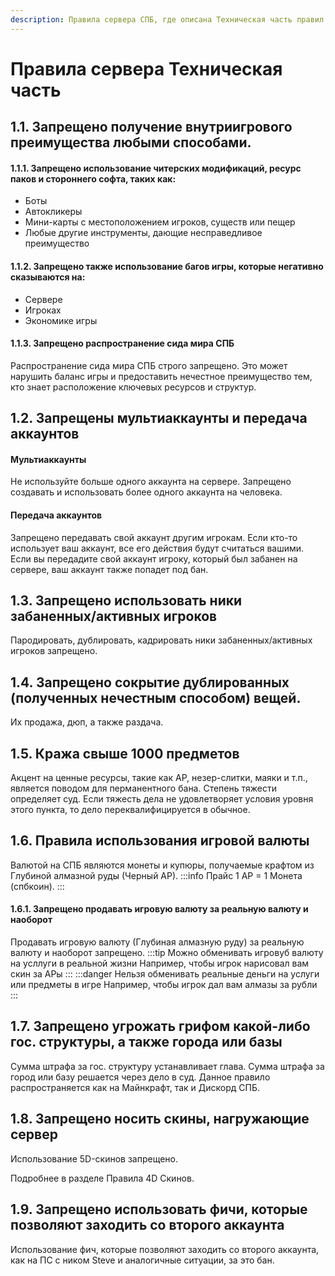 ```yaml
---
description: Правила сервера СПБ, где описана Техническая часть правил
---
```

# Правила сервера Техническая часть

## 1.1. Запрещено получение внутриигрового преимущества любыми способами.

#### 1.1.1. Запрещено использование читерских модификаций, ресурс паков и стороннего софта, таких как:
- Боты
- Автокликеры
- Мини-карты с местоположением игроков, существ или пещер
- Любые другие инструменты, дающие несправедливое преимущество

#### 1.1.2. Запрещено также использование багов игры, которые негативно сказываются на:
- Сервере
- Игроках
- Экономике игры

#### 1.1.3. Запрещено распространение сида мира СПБ
Распространение сида мира СПБ строго запрещено. Это может нарушить баланс игры и предоставить нечестное преимущество тем, кто знает расположение ключевых ресурсов и структур.

## 1.2. Запрещены мультиаккаунты и передача аккаунтов
#### Мультиаккаунты
Не используйте больше одного аккаунта на сервере. Запрещено создавать и использовать более одного аккаунта на человека.
#### Передача аккаунтов
Запрещено передавать свой аккаунт другим игрокам. Если кто-то использует ваш аккаунт, все его действия будут считаться вашими. Если вы передадите свой аккаунт игроку, который был забанен на сервере, ваш аккаунт также попадет под бан.

## 1.3. Запрещено использовать ники забаненных/активных игроков

Пародировать, дублировать, кадрировать ники забаненных/активных игроков запрещено.

## 1.4. Запрещено сокрытие дублированных (полученных нечестным способом) вещей.

Их продажа, дюп, а также раздача.

## 1.5. Кража свыше 1000 предметов

Акцент на ценные ресурсы, такие как АР, незер-слитки, маяки и т.п., является поводом для перманентного бана. Степень тяжести определяет суд. Если тяжесть дела не удовлетворяет условия уровня этого пункта, то дело переквалифицируется в обычное.

## 1.6. Правила использования игровой валюты
Валютой на СПБ являются монеты и купюры, получаемые крафтом из Глубиной алмазной руды (Черный АР).
:::info Прайс
1 АР = 1 Монета (спбкоин).
:::
#### 1.6.1. Запрещено продавать игровую валюту за реальную валюту и наоборот
Продавать игровую валюту (Глубиная алмазную руду) за реальную валюту и наоборот запрещено.
:::tip Можно обменивать игровуб валюту на усллуги в реальной жизни
Например, чтобы игрок нарисовал вам скин за АРы
:::
:::danger Нельзя обменивать реальные деньги на услуги или предметы в игре
Например, чтобы игрок дал вам алмазы за рубли
:::
## 1.7. Запрещено угрожать грифом какой-либо гос. структуры, а также города или базы

Сумма штрафа за гос. структуру устанавливает глава. Сумма штрафа за город или базу решается через дело в суд. Данное правило распространяется как на Майнкрафт, так и Дискорд СПБ.

## 1.8. Запрещено носить скины, нагружающие сервер
Использование 5D-скинов запрещено.

Подробнее в разделе Правила 4D Скинов.

## 1.9. Запрещено использовать фичи, которые позволяют заходить со второго аккаунта

Использование фич, которые позволяют заходить со второго аккаунта, как на ПС с ником Steve и аналогичные ситуации, за это бан.
